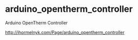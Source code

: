 # arduino_opentherm_controller
Arduino OpenTherm Controller

http://ihormelnyk.com/Page/arduino_opentherm_controller
